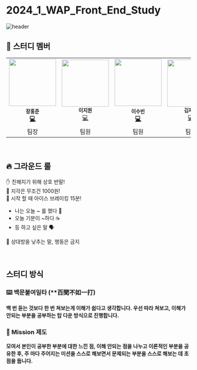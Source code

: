 # 2024_1_WAP_Front_End_Study

![header](https://capsule-render.vercel.app/api?type=venom&color=auto&height=300&section=header&text=2024-1%20WAP%20Front-End%20Study&fontSize=60)


## 👋 스터디 멤버
<table>
  <tr>
    <td align="center"><img src="https://avatars.githubusercontent.com/u/35947667?v=4" width="128px;" alt=""/><br /><sub><b>장홍준</sub></a><br /><a href="https://github.com/pknu-wap/WAPP/commits/main?author=jeongjaino" title="Code">💻</a></td>
    <td align="center"><img src="https://avatars.githubusercontent.com/u/164349427?v=4" width="128px;" alt=""/><br /><sub><b>이지원</b></sub></a><br /><a href="https://github.com/pknu-wap/WAPP/commits/main?author=tgyuuAn" title="Code">💻</a></td>
    <td align="center"><img src="https://avatars.githubusercontent.com/u/163735399?v=4" width="128px;" alt=""/><br /><sub><b>이수빈</sub></a><br /><a href="https://github.com/pknu-wap/WAPP/commits/main?author=jeongjaino" title="Code">💻</a></td>
    <td align="center"><img src="https://avatars.githubusercontent.com/u/163826142?v=4" width="128px;" alt=""/><br /><sub><b>김재완</b></sub></a><br /><a href="https://github.com/pknu-wap/WAPP/commits/main?author=tgyuuAn" title="Code">💻</a></td>
  </tr>
    <tr>
    <td align="center">팀장</td>
    <td align="center">팀원</td>
    <td align="center">팀원</td>
    <td align="center">팀원</td>
  </tr>
</table>

<br>


## 🔥 그라운드 룰

<aside>
✋ 친해지기 위해 상호 반말!

</aside>

<aside>
🤑 지각은 무조건 1000원!

</aside>

<aside>
🤼 시작 할 때 아이스 브레이킹 15분!

- 나는 오늘 ~ 를 했다 🤸
- 오늘 기분이 ~하다 ☕
- 등 하고 싶은 말 🗣️
</aside>

<aside>
🥺 상대방을 낮추는 말, 행동은 금지

</aside>
<br>
<br>

## 스터디 방식

### ⌨️ 백문불여일타 (**百聞不如一打)

**백 번 듣는 것보다 한 번 쳐보는게 이해가 쉽다고 생각합니다. 우선 따라 쳐보고, 이해가 안되는 부분을 공부하는 탑 다운 방식으로 진행합니다.**

### 🎯 Mission 제도

**모여서 본인이 공부한 부분에 대한 느낀 점, 이해 안되는 점을 나누고 이론적인 부분을 공유한 후, 주 마다 주어지는 미션을 스스로 해보면서 문제되는 부분을 스스로 해보는 데 초점을 둡니다.**

